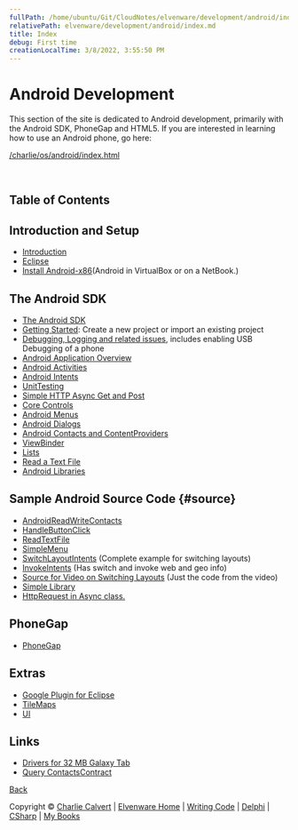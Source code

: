 ```yaml
---
fullPath: /home/ubuntu/Git/CloudNotes/elvenware/development/android/index.md
relativePath: elvenware/development/android/index.md
title: Index
debug: First time
creationLocalTime: 3/8/2022, 3:55:50 PM
---
```


<!-- toc -->
<!-- tocstop -->

Android Development
===================

This section of the site is dedicated to Android development, primarily
with the Android SDK, PhoneGap and HTML5. If you are interested in
learning how to use an Android phone, go here:

[/charlie/os/android/index.html](/charlie/os/android/index.html)

 

Table of Contents
-----------------

Introduction and Setup
----------------------

-   [Introduction](Introduction.html)
-   [Eclipse](/android-guide/Eclipse.html)
-   [Install Android-x86](Androidx86.shtml)(Android in VirtualBox or on a NetBook.)


The Android SDK
---------------

-   [The Android SDK](AndroidSdk.html)
-   [Getting Started](CreateNewProject.html): Create a new project or
    import an existing project
-   [Debugging, Logging and related issues](UsbDebugging.html), includes
    enabling USB Debugging of a phone
-   [Android Application Overview](AndroidApplications.html)
-   [Android Activities](AndroidActivity.html)
-   [Android Intents](AndroidIntent.html)
-   [UnitTesting](UnitTesting.html)
-   [Simple HTTP Async Get and Post](SimpleHttpGetThread.html)
-   [Core Controls](AndroidCoreControls.html)
-   [Android Menus](AndroidMenus.html)
-   [Android Dialogs](AndroidDialogs.html)
-   [Android Contacts and ContentProviders](AndroidContentContacts.html)
-   [ViewBinder](AndroidViewBinder.html)
-   [Lists](AndroidLists.html)
-   [Read a Text File](ReadTextFile.html)
-   [Android Libraries](Libraries.html)

Sample Android Source Code {#source}
--------------------------

-   [AndroidReadWriteContacts](../../downloads/Android/AndroidReadWriteContacts.zip)
-   [HandleButtonClick](../../downloads/Android/HandleButtonClick.zip)
-   [ReadTextFile](../../downloads/Android/ReadTextFile.zip)
-   [SimpleMenu](../../downloads/Android/SimpleMenu.zip)
-   [SwitchLayoutIntents](../../downloads/Android/SwitchLayoutIntents.zip)
    (Complete example for switching layouts)
-   [InvokeIntents](../../downloads/Android/InvokeIntents.zip) (Has
    switch and invoke web and geo info)
-   [Source for Video on Switching
    Layouts](../../downloads/Android/SwitchVideo01.zip) (Just the code
    from the video)
-   [Simple Library](../../downloads/Android/SimpleLibrary.zip)
-   [HttpRequest in Async
    class.](../../downloads/Android/MyHttpTester.zip)

PhoneGap
--------

-   [PhoneGap](PhoneGap.html)

Extras
------

-   [Google Plugin for Eclipse](GooglePluginForEclipse.html)
-   [TileMaps](TileMaps.html)
-   [UI](UI.html)

Links
-----

-   [Drivers for 32 MB Galaxy
    Tab](http://www.samsung.com/us/support/downloads/GT-P7510MAVXAB)
-   [Query
    ContactsContract](http://blog.app-solut.com/2011/03/working-with-the-contactscontract-to-query-contacts-in-android/)

[Back](../index.html)

Copyright © [Charlie Calvert](../../index.html) | [Elvenware
Home](../../index.html) | [Writing Code](../index.html) |
[Delphi](../delphi/index.html) | [CSharp](../csharp/index.html) | [My
Books](../../books/index.html)
